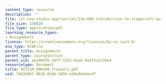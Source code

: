 ```yaml
---
content_type: resource
description: ''
file: /ol-ocw-studio-app/courses/21m-606-introduction-to-stagecraft-spring-2009/7461b0b7963601db585be20e8eb4ecdf_MIT21M_606s09_trousers.pdf
file_size: 158628
file_type: application/pdf
learning_resource_types:
- Assignments
license: https://creativecommons.org/licenses/by-nc-sa/4.0/
ocw_type: OCWFile
parent_title: Assignments
parent_type: CourseSection
parent_uid: aea96dfb-34ff-1553-e5ab-9e4f5ce135e4
resourcetype: Document
title: MIT21M_606s09_trousers.pdf
uid: 7461b0b7-9636-01db-585b-e20e8eb4ecdf
---
```

